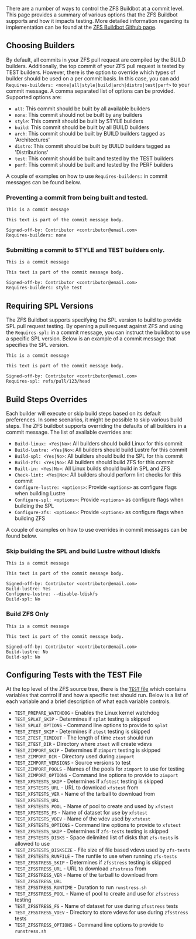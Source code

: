 There are a number of ways to control the ZFS Buildbot at a commit level.  This page
provides a summary of various options that the ZFS Buildbot supports and how it impacts
testing.  More detailed information regarding its implementation can be found at the
[ZFS Buildbot Github page](https://github.com/zfsonlinux/zfs-buildbot).

## Choosing Builders
By default, all commits in your ZFS pull request are compiled by the BUILD
builders.  Additionally, the top commit of your ZFS pull request is tested by
TEST builders.  However, there is the option to override which types of builder
should be used on a per commit basis.  In this case, you can add
`Requires-builders: <none|all|style|build|arch|distro|test|perf>` to your
commit message.  A comma separated list of options can be
provided.  Supported options are:

* `all`: This commit should be built by all available builders
* `none`: This commit should not be built by any builders
* `style`: This commit should be built by STYLE builders
* `build`: This commit should be built by all BUILD builders
* `arch`: This commit should be built by BUILD builders tagged as 'Architectures'
* `distro`: This commit should be built by BUILD builders tagged as 'Distributions'
* `test`: This commit should be built and tested by the TEST builders
* `perf`: This commit should be built and tested by the PERF builders

A couple of examples on how to use `Requires-builders:` in commit messages can be found below.

### Preventing a commit from being built and tested.
```
This is a commit message

This text is part of the commit message body.

Signed-off-by: Contributor <contributor@email.com>
Requires-builders: none
```

### Submitting a commit to STYLE and TEST builders only.
```
This is a commit message

This text is part of the commit message body.

Signed-off-by: Contributor <contributor@email.com>
Requires-builders: style test
```

## Requiring SPL Versions
The ZFS Buildbot supports specifying the SPL version to build to provide SPL pull
request testing. By opening a pull request against ZFS and using the `Requires-spl:`
in a commit message, you can instruct the buildbot to use a specific SPL version.
Below is an example of a commit message that specifies the SPL version.

```
This is a commit message

This text is part of the commit message body.

Signed-off-by: Contributor <contributor@email.com>
Requires-spl: refs/pull/123/head
```

## Build Steps Overrides
Each builder will execute or skip build steps based on its default
preferences. In some scenarios, it might be possible to skip various build
steps. The ZFS buildbot supports overriding the defaults of all builders
in a commit message. The list of available overrides are:

* `Build-linux: <Yes|No>`: All builders should build Linux for this commit
* `Build-lustre: <Yes|No>`: All builders should build Lustre for this commit
* `Build-spl: <Yes|No>`: All builders should build the SPL for this commit
* `Build-zfs: <Yes|No>`: All builders should build ZFS for this commit
* `Built-in: <Yes|No>`: All Linux builds should build in SPL and ZFS
* `Check-lint: <Yes|No>`: All builders should perform lint checks for this commit
* `Configure-lustre: <options>`: Provide `<options>` as configure flags when building Lustre
* `Configure-spl: <options>`: Provide `<options>` as configure flags when building the SPL
* `Configure-zfs: <options>`: Provide `<options>` as configure flags when building ZFS

A couple of examples on how to use overrides in commit messages can be found below.

### Skip building the SPL and build Lustre without ldiskfs
```
This is a commit message

This text is part of the commit message body.

Signed-off-by: Contributor <contributor@email.com>
Build-lustre: Yes
Configure-lustre: --disable-ldiskfs
Build-spl: No
```

### Build ZFS Only
```
This is a commit message

This text is part of the commit message body.

Signed-off-by: Contributor <contributor@email.com>
Build-lustre: No
Build-spl: No
```

## Configuring Tests with the TEST File
At the top level of the ZFS source tree, there is the [`TEST`
file](https://github.com/zfsonlinux/zfs/blob/master/TEST) which contains variables
that control if and how a specific test should run. Below is a list of each variable
and a brief description of what each variable controls.

* `TEST_PREPARE_WATCHDOG` - Enables the Linux kernel watchdog
* `TEST_SPLAT_SKIP` - Determines if `splat` testing is skipped
* `TEST_SPLAT_OPTIONS` - Command line options to provide to `splat`
* `TEST_ZTEST_SKIP` - Determines if `ztest` testing is skipped
* `TEST_ZTEST_TIMEOUT` - The length of time `ztest` should run
* `TEST_ZTEST_DIR` - Directory where `ztest` will create vdevs
* `TEST_ZIMPORT_SKIP` - Determines if `zimport` testing is skipped
* `TEST_ZIMPORT_DIR` - Directory used during `zimport`
* `TEST_ZIMPORT_VERSIONS` - Source versions to test
* `TEST_ZIMPORT_POOLS` - Names of the pools for `zimport` to use for testing
* `TEST_ZIMPORT_OPTIONS` - Command line options to provide to `zimport`
* `TEST_XFSTESTS_SKIP` - Determines if `xfstest` testing is skipped
* `TEST_XFSTESTS_URL` - URL to download `xfstest` from
* `TEST_XFSTESTS_VER` - Name of the tarball to download from `TEST_XFSTESTS_URL`
* `TEST_XFSTESTS_POOL` - Name of pool to create and used by `xfstest`
* `TEST_XFSTESTS_FS` - Name of dataset for use by `xfstest`
* `TEST_XFSTESTS_VDEV` - Name of the vdev used by `xfstest`
* `TEST_XFSTESTS_OPTIONS` - Command line options to provide to `xfstest`
* `TEST_ZFSTESTS_SKIP` - Determines if `zfs-tests` testing is skipped
* `TEST_ZFSTESTS_DISKS` - Space delimited list of disks that `zfs-tests` is allowed to use
* `TEST_ZFSTESTS_DISKSIZE` - File size of file based vdevs used by `zfs-tests`
* `TEST_ZFSTESTS_RUNFILE` - The runfile to use when running `zfs-tests`
* `TEST_ZFSSTRESS_SKIP` - Determines if `zfsstress` testing is skipped
* `TEST_ZFSSTRESS_URL` - URL to download `zfsstress` from
* `TEST_ZFSSTRESS_VER` - Name of the tarball to download from `TEST_ZFSSTRESS_URL`
* `TEST_ZFSSTRESS_RUNTIME` - Duration to run `runstress.sh`
* `TEST_ZFSSTRESS_POOL` - Name of pool to create and use for `zfsstress` testing
* `TEST_ZFSSTRESS_FS` - Name of dataset for use during `zfsstress` tests
* `TEST_ZFSSTRESS_VDEV` - Directory to store vdevs for use during `zfsstress` tests
* `TEST_ZFSSTRESS_OPTIONS` - Command line options to provide to `runstress.sh`